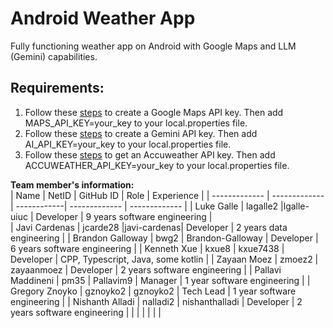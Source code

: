 # Android Weather App

Fully functioning weather app on Android with Google Maps and LLM (Gemini) capabilities.

## Requirements:
1. Follow these [steps](https://developers.google.com/maps/documentation/android-sdk/get-api-key) to create a Google Maps API key. Then add MAPS_API_KEY=your_key to your local.properties file.
2. Follow these [steps](https://developer.android.com/ai/google-ai-client-sdk#generate-api-key) to create a Gemini API key. Then add AI_API_KEY=your_key to your local.properties file.
3. Follow these [steps](https://developer.accuweather.com/getting-started#:~:text=Click%20the%20%E2%80%9CAdd%20a%20new,and%20details%20about%20your%20App) to get an Accuweather API key. Then add ACCUWEATHER_API_KEY=your_key to your local.properties file.

<b>Team member's information:</b>
<br/>
| Name | NetID | GitHub ID | Role | Experience |
| ------------- | ------------- | ------------| ------------- | ------------- |
| Luke Galle | lagalle2 |lgalle-uiuc | Developer | 9 years software engineering |  
| Javi Cardenas | jcarde28 |javi-cardenas| Developer | 2 years data engineering |
| Brandon Galloway | bwg2 | Brandon-Galloway | Developer | 6 years software engineering |
| Kenneth Xue | kxue8 | kxue7438 | Developer | CPP, Typescript, Java, some kotlin |
| Zayaan Moez | zmoez2 | zayaanmoez | Developer | 2 years software engineering |
| Pallavi Maddineni | pm35 | Pallavim9 | Manager | 1 year software engineering |
| Gregory Znoyko | gznoyko2 | gznoyko2 | Tech Lead | 1 year software engineering |
| Nishanth Alladi | nalladi2 | nishanthalladi | Developer | 2 years software engineering |
| | | | | |
<br/>
